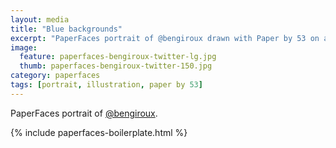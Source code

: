 ```yaml
---
layout: media
title: "Blue backgrounds"
excerpt: "PaperFaces portrait of @bengiroux drawn with Paper by 53 on an iPad."
image: 
  feature: paperfaces-bengiroux-twitter-lg.jpg
  thumb: paperfaces-bengiroux-twitter-150.jpg
category: paperfaces
tags: [portrait, illustration, paper by 53]
---
```


PaperFaces portrait of [@bengiroux](http://twitter.com/bengiroux).

{% include paperfaces-boilerplate.html %}